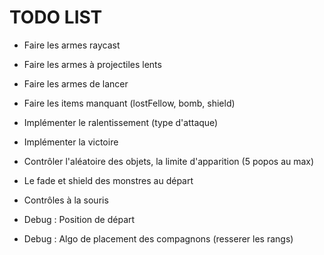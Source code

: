 TODO LIST
=========

* Faire les armes raycast
* Faire les armes à projectiles lents
* Faire les armes de lancer
* Faire les items manquant (lostFellow, bomb, shield)
* Implémenter le ralentissement (type d'attaque)
* Implémenter la victoire
* Contrôler l'aléatoire des objets, la limite d'apparition (5 popos au max)
* Le fade et shield des monstres au départ
* Contrôles à la souris

* Debug : Position de départ
* Debug : Algo de placement des compagnons (resserer les rangs)
